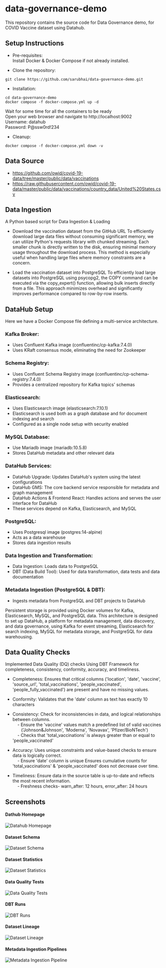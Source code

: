 # data-governance-demo
This repository contains the source code for Data Governance demo, for COVID Vaccine dataset using Datahub.

## Setup Instructions
- Pre-requisites:
<br/>Install Docker & Docker Compose if not already installed.

- Clone the repository:
```
git clone https://github.com/sarubhai/data-governance-demo.git
```
- Installation:
```
cd data-governance-demo
docker compose -f docker-compose.yml up -d
```
Wait for some time for all the containers to be ready
<br/>Open your web browser and navigate to http://localhost:9002
<br/>Username: datahub
<br/>Password: P@ssw0rd!234

- Cleanup:
```
docker compose -f docker-compose.yml down -v
```

## Data Source
- https://github.com/owid/covid-19-data/tree/master/public/data/vaccinations
- https://raw.githubusercontent.com/owid/covid-19-data/master/public/data/vaccinations/country_data/United%20States.csv


## Data Ingestion
A Python based script for Data Ingestion & Loading
- Download the vaccination dataset from the GitHub URL
To efficiently download large data files without consuming significant memory, we can utilize Python's requests library with chunked streaming. Each smaller chunk is directly written to the disk, ensuring minimal memory usage throughout the download process. This method is especially useful when handling large files where memory constraints are a concern.

- Load the vaccination dataset into PostgreSQL
To efficiently load large datasets into PostgreSQL using psycopg2, the COPY command can be executed via the copy_expert() function, allowing bulk inserts directly from a file. This approach minimizes overhead and significantly improves performance compared to row-by-row inserts.


## DataHub Setup
Here we have a Docker Compose file defining a multi-service architecture.

### Kafka Broker:
- Uses Confluent Kafka image (confluentinc/cp-kafka:7.4.0)
- Uses KRaft consensus mode, eliminating the need for Zookeeper

### Schema Registry:
- Uses Confluent Schema Registry image (confluentinc/cp-schema-registry:7.4.0)
- Provides a centralized repository for Kafka topics' schemas

### Elasticsearch:
- Uses Elasticsearch image (elasticsearch:7.10.1)
- Elasticsearch is used both as a graph database and for document indexing and search
- Configured as a single node setup with security enabled 

### MySQL Database:
- Use Mariadb image (mariadb:10.5.8)
- Stores DataHub metadata and other relevant data


### DataHub Services:
- DataHub Upgrade: Updates DataHub's system using the latest configurations
- DataHub GMS: The core backend service responsible for metadata and graph management
- DataHub Actions & Frontend React: Handles actions and serves the user interface for DataHub
- These services depend on Kafka, Elasticsearch, and MySQL


### PostgreSQL:
- Uses Postgresql image (postgres:14-alpine)
- Acts as a data warehouse
- Stores data ingestion results

### Data Ingestion and Transformation:
- Data Ingestion: Loads data to PostgreSQL
- DBT (Data Build Tool): Used for data transformation, data tests and data documentation

### Metadata Ingestion (PostgreSQL & DBT):
- Ingests metadata from PostgreSQL and DBT projects to DataHub

Persistent storage is provided using Docker volumes for Kafka, Elasticsearch, MySQL, and PostgreSQL data.
This architecture is designed to set up DataHub, a platform for metadata management, data discovery, and data governance, using Kafka for event streaming, Elasticsearch for search indexing, MySQL for metadata storage, and PostgreSQL for data warehousing.


## Data Quality Checks
Implemented Data Quality (DQ) checks Using DBT Framework for completeness, consistency, conformity, accuracy, and timeliness.

- Completeness: Ensures that critical columns ('location', 'date', 'vaccine', 'source_url', 'total_vaccinations', 'people_vaccinated', 'people_fully_vaccinated') are present and have no missing values.

- Conformity: 
  Validates that the 'date' column as text has exactly 10 characters

- Consistency: Check for inconsistencies in data, and logical relationships between columns.
<br/>&nbsp;&nbsp;&nbsp;&nbsp;- Ensure the 'vaccine' values match a predefined list of valid vaccines 
<br/>&nbsp;&nbsp;&nbsp;&nbsp;&nbsp;&nbsp;&nbsp;('Johnson&Johnson', 'Moderna', 'Novavax', 'Pfizer/BioNTech')
<br/>&nbsp;&nbsp;&nbsp;&nbsp;- Checks that 'total_vaccinations' is always greater than or equal to 'people_vaccinated'
  

- Accuracy: Uses unique constraints and value-based checks to ensure data is logically correct.
<br/>&nbsp;&nbsp;&nbsp;&nbsp;- Ensure 'date' column is unique
  Ensures cumulative counts for 'total_vaccinations' & 'people_vaccinated' does not  decrease over time.

- Timeliness: Ensure data in the source table is up-to-date and reflects the most recent information.
<br/>&nbsp;&nbsp;&nbsp;&nbsp;- Freshness checks- warn_after: 12 hours, error_after: 24 hours


## Screenshots
#### Dathub Homepage
![Datahub Homepage](images/home.png)
#### Dataset Schema
![Dataset Schema](images/covid_schema.png)
#### Dataset Statistics
![Dataset Statistics](images/covid_stats.png)
#### Data Quality Tests
![Data Quality Tests](images/covid_dq.png)
#### DBT Runs
![DBT Runs](images/covid_runs.png)
#### Dataset Lineage
![Dataset Lineage](images/covid_lineage.png)
#### Metadata Ingestion Pipelines
![Metadata Ingestion Pipeline](images/md_ingest.png)

